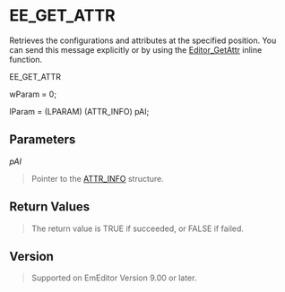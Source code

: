 # EE\_GET\_ATTR

Retrieves the configurations and attributes at the specified position. You can send this message explicitly or by using the [Editor\_GetAttr](../macro/editor_getattr) inline function.

EE\_GET\_ATTR

wParam = 0;

lParam = (LPARAM) (ATTR\_INFO) pAI;

## Parameters

_pAI_

> Pointer to the [ATTR\_INFO](../structure/attr_info) structure.

## Return Values

> The return value is TRUE if succeeded, or FALSE if failed.

## Version

> Supported on EmEditor Version 9.00 or later.
